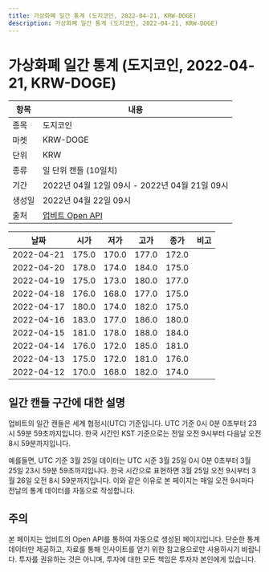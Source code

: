 ```yaml
---
title: 가상화폐 일간 통계 (도지코인, 2022-04-21, KRW-DOGE)
description: 가상화폐 일간 통계 (도지코인, 2022-04-21, KRW-DOGE)
---
```



가상화폐 일간 통계 (도지코인, 2022-04-21, KRW-DOGE)
===

|항목|내용|
|--|--|
|종목|도지코인|
|마켓|KRW-DOGE|
|단위|KRW|
|종류|일 단위 캔들 (10일치)|
|기간|2022년 04월 12일 09시 - 2022년 04월 21일 09시|
|생성일|2022년 04월 22일 09시|
|출처|[업비트 Open API](https://docs.upbit.com)|


|날짜|시가|저가|고가|종가|비고|
|--|--|--|--|--|--|
|2022-04-21|175.0|170.0|177.0|172.0|    |
|2022-04-20|178.0|174.0|184.0|175.0|    |
|2022-04-19|175.0|173.0|180.0|177.0|    |
|2022-04-18|176.0|168.0|177.0|175.0|    |
|2022-04-17|180.0|174.0|182.0|175.0|    |
|2022-04-16|183.0|177.0|186.0|180.0|    |
|2022-04-15|181.0|178.0|188.0|184.0|    |
|2022-04-14|176.0|172.0|185.0|181.0|    |
|2022-04-13|175.0|172.0|181.0|176.0|    |
|2022-04-12|170.0|168.0|182.0|174.0|    |


일간 캔들 구간에 대한 설명
---


업비트의 일간 캔들은 세계 협정시(UTC) 기준입니다. 
UTC 기준 0시 0분 0초부터 23시 59분 59초까지입니다. 
한국 시간인 KST 기준으로는 전일 오전 9시부터 다음날 오전 8시 59분까지입니다. 


예를들면, UTC 기준 3월 25일 데이터는 UTC 시준 3월 25일 0시 0분 0초부터 3월 25일 23시 59분 59초까지입니다. 
한국 시간으로 표현하면 3월 25일 오전 9시부터 3월 26일 오전 8시 59분까지입니다. 
이와 같은 이유로 본 페이지는 매일 오전 9시마다 전날의 통계 데이터를 자동으로 작성합니다. 


주의
---


본 페이지는 업비트의 Open API를 통하여 자동으로 생성된 페이지입니다. 
단순한 통계 데이터만 제공하고, 자료를 통해 인사이트를 얻기 위한 참고용으로만 사용하시기 바랍니다. 
투자를 권유하는 것은 아니며, 투자에 대한 모든 책임은 투자자 본인에게 있습니다. 
